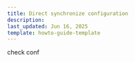 ```yaml
---
title: Direct synchronize configuration
description: 
last_updated: Jun 16, 2025
template: howto-guide-template
---
```


check conf

